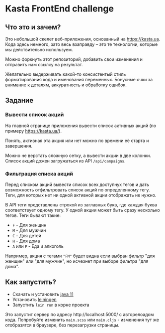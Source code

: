 # Kasta FrontEnd challenge

## Что это и зачем?

Это небольшой скелет веб-приложения, основанный на https://kasta.ua. Кода здесь немного, зато весь взаправду – это те технологии, которые мы действительно используем.

Можно форкнуть этот репозиторий, добавить свои изменения и отправить нам ссылку на результат.

Желательно выдерживать какой-то консистентый стиль форматирования кода и именования переменных. Бонусные очки за внимание к деталям, аккуратность и обработку ошибок.

## Задание

### Вывести список акций

На главной странице приложения вывести список активных акций (по примеру https://kasta.ua/).

Понять, активная эта акция или нет можно по времени её старта и завершения.

Можно не верстать сложную сетку, а вывести акции в две колонки. Список акций дожен загружаться из API `/api/campaigns`.

### Фильтрация списка акций

Перед списком акций вывести список всех доступнух тегов и дать возможность отфильтровать список акций по определенному тегу. Теги, для которых нет ни одной активной акции отображать не нужно.

В API теги представлены строкой из заглавных букв, где каждая буква соответствует одному тегу. У одной акции может быть сразу несколько тегов. Теги бывают такие:

- `F` - Для женщин
- `M` - Для мужчин
- `C` - Для детей
- `H` - Для дома
- `A` или `P` - Еда и алкоголь

Например, акция с тегами `"FM"` будет видна если выбран фильтр "для женщин" или "для мужчин", но исчезнет при выборе фильтра "для дома".


## Как запустить?

- Скачать и установить [java 11](https://www.oracle.com/technetwork/java/javase/downloads/jdk11-downloads-5066655.html)
- Установить [leiningen](https://leiningen.org/#install)
- Запустить `lein run` в корне проекта

Это запустит сервер по адресу http://localhost:5000/ с авторелоадом кода. Попробуйте изменить `main.scss` или `main.cljs` - изменения тут же отобразятся в браузере, без перезагрузки страницы.
